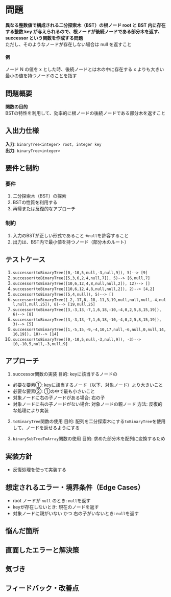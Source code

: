 # 問題
**異なる整数値で構成される二分探索木（BST）の根ノード root と BST 内に存在する整数 key が与えられるので、根ノードが後続ノードである部分木を返す、successor という関数を作成する問題**  
ただし、そのようなノードが存在しない場合は null を返すこと  

#### 例
ノード N の値を x とした時、後続ノードとは木の中に存在する x よりも大きい最小の値を持つノードのことを指す

## 問題概要 
**関数の目的**  
BSTの特性を利用して、効率的に根ノードの後続ノードである部分木を返すこと


## 入出力仕様
**入力**: `binaryTree<integer> root, integer key`  
**出力**: `binaryTree<integer>`  


## 要件と制約
### 要件
1. 二分探索木（BST）の探索
2. BSTの性質を利用する
3. 再帰または反復的なアプローチ

### 制約
1. 入力のBSTが正しい形式であること
※`null`を許容すること
2. 出力は、BST内で最小値を持つノード（部分木のルート）


## テストケース
1. `successor(toBinaryTree([0,-10,5,null,-3,null,9]), 5)--> [9]`  
2. `successor(toBinaryTree([5,3,6,2,4,null,7]), 5)--> [6,null,7]`  
3. `successor(toBinaryTree([10,6,12,4,8,null,null,2]), 12)--> []`  
4. `successor(toBinaryTree([10,6,12,4,8,null,null,2]), 2)--> [4,2]`   
5. `successor(toBinaryTree([5,4,null]), 5)--> []`  
6. `successor(toBinaryTree([-2,-17,8,-18,-11,3,19,null,null,null,-4,null,null,null,25]), 8)--> [19,null,25]`  
7. `successor(toBinaryTree([3,-3,13,-7,1,6,18,-10,-4,0,2,5,8,15,19]), 6)--> [8]`  
8. `successor(toBinaryTree([3,-3,13,-7,1,6,18,-10,-4,0,2,5,8,15,19]), 3)--> [5]`  
9. `successor(toBinaryTree([1,-5,15,-9,-4,10,17,null,-6,null,0,null,14,16,19]), 10)--> [14]`  
10. `successor(toBinaryTree([0,-10,5,null,-3,null,9]), -3)--> [0,-10,5,null,-3,null,9]`  


## アプローチ
1. successor関数の実装
目的: keyに該当するノードの
- 必要な要素①: keyに該当するノード（以下、対象ノード）より大きいこと
- 必要な要素②: ①の中で最も小さいこと
- 対象ノードに右の子ノードがある場合: 右の子
- 対象ノードに右の子ノードがない場合: 対象ノードの親ノード
方法: 反復的な処理により実装

2. `toBinaryTree`関数の使用
目的: 配列を二分探索木にする`toBinaryTree`を使用して、ノードを返せるようにする

3. `binarySubTreeToArray`関数の使用
目的: 求めた部分木を配列に変換するため

## 実装方針
- 反復処理を使って実装する

## 想定されるエラー・境界条件（Edge Cases）
- root ノードが `null` のとき: `null`を返す
- keyが存在しないとき: 現在のノードを返す
- 対象ノードに親がいない かつ 右の子がいないとき: `null`を返す


## 悩んだ箇所


## 直面したエラーと解決策


## 気づき


## フィードバック・改善点
